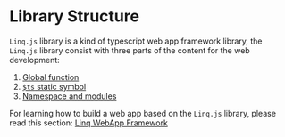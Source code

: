 # Library Structure

``Linq.js`` library is a kind of typescript web app framework library, the ``Linq.js`` library consist with three parts of the content for the web development:

1. [Global function](./global_functions.md)
2. [``$ts`` static symbol](./ts_symbol.md)
3. [Namespace and modules]()

For learning how to build a web app based on the ``Linq.js`` library, please read this section: [Linq WebApp Framework](./AppFramework/README.md)